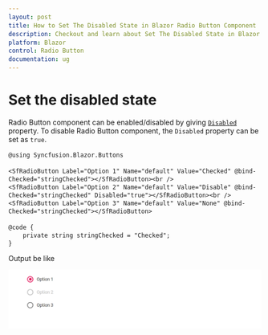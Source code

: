 ```yaml
---
layout: post
title: How to Set The Disabled State in Blazor Radio Button Component | Syncfusion
description: Checkout and learn about Set The Disabled State in Blazor Radio Button component of Syncfusion, and more details.
platform: Blazor
control: Radio Button
documentation: ug
---
```


# Set the disabled state

Radio Button component can be enabled/disabled by giving [`Disabled`](https://help.syncfusion.com/cr/blazor/Syncfusion.Blazor.Buttons.SfRadioButton-1.html) property. To disable Radio Button component,
the `Disabled` property can be set as `true`.

```cshtml
@using Syncfusion.Blazor.Buttons

<SfRadioButton Label="Option 1" Name="default" Value="Checked" @bind-Checked="stringChecked"></SfRadioButton><br />
<SfRadioButton Label="Option 2" Name="default" Value="Disable" @bind-Checked="stringChecked" Disabled="true"></SfRadioButton><br />
<SfRadioButton Label="Option 3" Name="default" Value="None" @bind-Checked="stringChecked"></SfRadioButton>

@code {
    private string stringChecked = "Checked";
}

```

Output be like

![Radio Button Sample](./../images/rb-disabled.png)